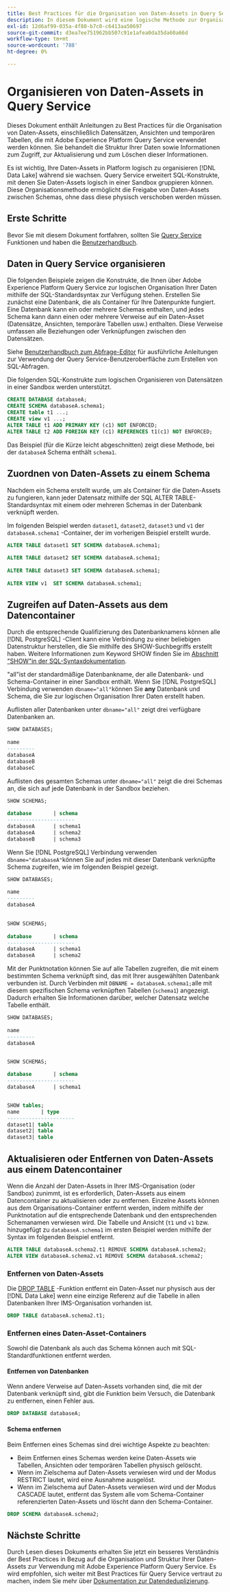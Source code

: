 ```yaml
---
title: Best Practices für die Organisation von Daten-Assets in Query Service
description: In diesem Dokument wird eine logische Methode zur Organisation von Daten beschrieben, um die Verwendung von Query Service zu erleichtern.
exl-id: 12d6af99-035a-4f80-b7c0-c6413aa50697
source-git-commit: d3ea7ee751962bb507c91e1afea0da35da60a66d
workflow-type: tm+mt
source-wordcount: '788'
ht-degree: 0%

---
```


# Organisieren von Daten-Assets in Query Service

Dieses Dokument enthält Anleitungen zu Best Practices für die Organisation von Daten-Assets, einschließlich Datensätzen, Ansichten und temporären Tabellen, die mit Adobe Experience Platform Query Service verwendet werden können. Sie behandelt die Struktur Ihrer Daten sowie Informationen zum Zugriff, zur Aktualisierung und zum Löschen dieser Informationen.

Es ist wichtig, Ihre Daten-Assets in Platform logisch zu organisieren [!DNL Data Lake] während sie wachsen. Query Service erweitert SQL-Konstrukte, mit denen Sie Daten-Assets logisch in einer Sandbox gruppieren können. Diese Organisationsmethode ermöglicht die Freigabe von Daten-Assets zwischen Schemas, ohne dass diese physisch verschoben werden müssen.

## Erste Schritte

Bevor Sie mit diesem Dokument fortfahren, sollten Sie [Query Service](../home.md) Funktionen und haben die [Benutzerhandbuch](../ui/user-guide.md).

## Daten in Query Service organisieren

Die folgenden Beispiele zeigen die Konstrukte, die Ihnen über Adobe Experience Platform Query Service zur logischen Organisation Ihrer Daten mithilfe der SQL-Standardsyntax zur Verfügung stehen. Erstellen Sie zunächst eine Datenbank, die als Container für Ihre Datenpunkte fungiert. Eine Datenbank kann ein oder mehrere Schemas enthalten, und jedes Schema kann dann einen oder mehrere Verweise auf ein Daten-Asset (Datensätze, Ansichten, temporäre Tabellen usw.) enthalten. Diese Verweise umfassen alle Beziehungen oder Verknüpfungen zwischen den Datensätzen.

Siehe [Benutzerhandbuch zum Abfrage-Editor](../ui/user-guide.md) für ausführliche Anleitungen zur Verwendung der Query Service-Benutzeroberfläche zum Erstellen von SQL-Abfragen.

Die folgenden SQL-Konstrukte zum logischen Organisieren von Datensätzen in einer Sandbox werden unterstützt.

```SQL
CREATE DATABASE databaseA;
CREATE SCHEMA databaseA.schema1;
CREATE table t1 ...;
CREATE view v1 ...;
ALTER TABLE t1 ADD PRIMARY KEY (c1) NOT ENFORCED;
ALTER TABLE t2 ADD FOREIGN KEY (c1) REFERENCES t1(c1) NOT ENFORCED;
```

Das Beispiel (für die Kürze leicht abgeschnitten) zeigt diese Methode, bei der `databaseA` Schema enthält `schema1`.

## Zuordnen von Daten-Assets zu einem Schema

Nachdem ein Schema erstellt wurde, um als Container für die Daten-Assets zu fungieren, kann jeder Datensatz mithilfe der SQL ALTER TABLE-Standardsyntax mit einem oder mehreren Schemas in der Datenbank verknüpft werden.

Im folgenden Beispiel werden `dataset1`, `dataset2`, `dataset3` und `v1` der `databaseA.schema1` -Container, der im vorherigen Beispiel erstellt wurde.

```SQL
ALTER TABLE dataset1 SET SCHEMA databaseA.schema1;
 
ALTER TABLE dataset2 SET SCHEMA databaseA.schema1;
 
ALTER TABLE dataset3 SET SCHEMA databaseA.schema1;
 
ALTER VIEW v1  SET SCHEMA databaseA.schema1;
```

## Zugreifen auf Daten-Assets aus dem Datencontainer

Durch die entsprechende Qualifizierung des Datenbanknamens können alle [!DNL PostgreSQL] -Client kann eine Verbindung zu einer beliebigen Datenstruktur herstellen, die Sie mithilfe des SHOW-Suchbegriffs erstellt haben. Weitere Informationen zum Keyword SHOW finden Sie im [Abschnitt &quot;SHOW&quot;in der SQL-Syntaxdokumentation](../sql/syntax.md#show).

&quot;all&quot;ist der standardmäßige Datenbankname, der alle Datenbank- und Schema-Container in einer Sandbox enthält. Wenn Sie [!DNL PostgreSQL] Verbindung verwenden `dbname="all"`können Sie **any** Datenbank und Schema, die Sie zur logischen Organisation Ihrer Daten erstellt haben.

Auflisten aller Datenbanken unter `dbname="all"` zeigt drei verfügbare Datenbanken an.

```sql
SHOW DATABASES;
  
name     
---------
databaseA
databaseB
databaseC
```

Auflisten des gesamten Schemas unter `dbname="all"` zeigt die drei Schemas an, die sich auf jede Datenbank in der Sandbox beziehen.

```SQL
SHOW SCHEMAS;
  
database       | schema
----------------------
databaseA      | schema1
databaseA      | schema2
databaseB      | schema3
```

Wenn Sie [!DNL PostgreSQL] Verbindung verwenden `dbname="databaseA"`können Sie auf jedes mit dieser Datenbank verknüpfte Schema zugreifen, wie im folgenden Beispiel gezeigt.

```sql
SHOW DATABASES;
  
name     
---------
databaseA
 

SHOW SCHEMAS;
  
database       | schema
----------------------
databaseA      | schema1
databaseA      | schema2
```

Mit der Punktnotation können Sie auf alle Tabellen zugreifen, die mit einem bestimmten Schema verknüpft sind, das mit Ihrer ausgewählten Datenbank verbunden ist. Durch Verbinden mit `DBNAME = databaseA.schema1;`alle mit diesem spezifischen Schema verknüpften Tabellen (`schema1`) angezeigt. Dadurch erhalten Sie Informationen darüber, welcher Datensatz welche Tabelle enthält.

```sql
SHOW DATABASES;
  
name     
---------
databaseA


SHOW SCHEMAS;
  
database       | schema
----------------------
databaseA      | schema1


SHOW tables;
name       | type
----------------------
dataset1| table
dataset2| table
dataset3| table
```

## Aktualisieren oder Entfernen von Daten-Assets aus einem Datencontainer

Wenn die Anzahl der Daten-Assets in Ihrer IMS-Organisation (oder Sandbox) zunimmt, ist es erforderlich, Daten-Assets aus einem Datencontainer zu aktualisieren oder zu entfernen. Einzelne Assets können aus dem Organisations-Container entfernt werden, indem mithilfe der Punktnotation auf die entsprechende Datenbank und den entsprechenden Schemanamen verwiesen wird. Die Tabelle und Ansicht (`t1` und `v1` bzw. hinzugefügt zu `databaseA.schema1` im ersten Beispiel werden mithilfe der Syntax im folgenden Beispiel entfernt.

```sql
ALTER TABLE databaseA.schema2.t1 REMOVE SCHEMA databaseA.schema2;
ALTER VIEW databaseA.schema2.v1 REMOVE SCHEMA databaseA.schema2;
```

### Entfernen von Daten-Assets

Die [DROP TABLE](../sql/syntax.md#drop-table) -Funktion entfernt ein Daten-Asset nur physisch aus der [!DNL Data Lake] wenn eine einzige Referenz auf die Tabelle in allen Datenbanken Ihrer IMS-Organisation vorhanden ist.

```sql
DROP TABLE databaseA.schema2.t1;
```

### Entfernen eines Daten-Asset-Containers

Sowohl die Datenbank als auch das Schema können auch mit SQL-Standardfunktionen entfernt werden.

#### Entfernen von Datenbanken

Wenn andere Verweise auf Daten-Assets vorhanden sind, die mit der Datenbank verknüpft sind, gibt die Funktion beim Versuch, die Datenbank zu entfernen, einen Fehler aus.

```sql
DROP DATABASE databaseA;
```

#### Schema entfernen

Beim Entfernen eines Schemas sind drei wichtige Aspekte zu beachten:

- Beim Entfernen eines Schemas werden keine Daten-Assets wie Tabellen, Ansichten oder temporären Tabellen physisch gelöscht.
- Wenn im Zielschema auf Daten-Assets verwiesen wird und der Modus RESTRICT lautet, wird eine Ausnahme ausgelöst.
- Wenn im Zielschema auf Daten-Assets verwiesen wird und der Modus CASCADE lautet, entfernt das System alle vom Schema-Container referenzierten Daten-Assets und löscht dann den Schema-Container.

```sql
DROP SCHEMA databaseA.schema2;
```

## Nächste Schritte

Durch Lesen dieses Dokuments erhalten Sie jetzt ein besseres Verständnis der Best Practices in Bezug auf die Organisation und Struktur Ihrer Daten-Assets zur Verwendung mit Adobe Experience Platform Query Service. Es wird empfohlen, sich weiter mit Best Practices für Query Service vertraut zu machen, indem Sie mehr über [Dokumentation zur Datendeduplizierung](../essential-concepts/deduplication.md).
